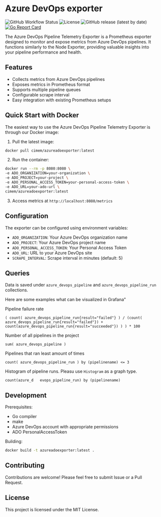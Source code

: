 # Azure DevOps exporter

![GitHub Workflow Status](https://img.shields.io/github/actions/workflow/status/CimeM/azureadoexporter/build.yml?branch=main) ![License](https://img.shields.io/github/license/CimeM/azureadoexporter) ![GitHub release (latest by date)](https://img.shields.io/github/v/release/CimeM/azureadoexporter) [![Go Report Card](https://goreportcard.com/badge/github.com/cimem/azureadoexporter)](https://goreportcard.com/report/github.com/cimem/azureadoexporter)


The Azure DevOps Pipeline Telemetry Exporter is a Prometheus exporter designed to monitor and expose metrics from Azure DevOps pipelines. It functions similarly to the Node Exporter, providing valuable insights into your pipeline performance and health.

## Features

- Collects metrics from Azure DevOps pipelines
- Exposes metrics in Prometheus format
- Supports multiple pipeline queues
- Configurable scrape interval
- Easy integration with existing Prometheus setups

## Quick Start with Docker

The easiest way to use the Azure DevOps Pipeline Telemetry Exporter is through our Docker image:

1. Pull the latest image:

``` bash 
docker pull cimem/azureadoexporter:latest
```

2. Run the container:
``` bash 
docker run --rm -p 8080:8080 \
-e ADO_ORGANIZATION=your-organization \
-e ADO_PROJECT=your-project \
-e ADO_PERSONAL_ACCESS_TOKEN=your-personal-access-token \
-e ADO_URL=your-ado-url \
cimem/azureadoexporter:latest
```

3. Access metrics at `http://localhost:8080/metrics`

## Configuration

The exporter can be configured using environment variables:

- `ADO_ORGANIZATION`: Your Azure DevOps organization name
- `ADO_PROJECT`: Your Azure DevOps project name
- `ADO_PERSONAL_ACCESS_TOKEN`: Your Personal Access Token
- `ADO_URL`: URL to your Azure DevOps site
- `SCRAPE_INTERVAL`: Scrape interval in minutes (default: 5)

## Queries

Data is saved under `azure_devops_pipeline` and  `azure_devops_pipeline_run` collections. 

Here are some examples what can be visualized in Grafana"

Pipeline failure rate
``` promql
( count( azure_devops_pipeline_run{result="failed"} ) / (count( azure_devops_pipeline_run{result="failed"}) + count(azure_devops_pipeline_run{result="succeeded"}) ) ) * 100
```

Number of all pipelines in the project
``` promql
sum( azure_devops_pipeline )
```

Pipelines that ran least amount of times
``` promql
count( azure_devops_pipeline_run ) by (pipelinename) <= 3
```

Histogram of pipeline runs. Pleasu use `Histogram` as a graph type.
``` promql
count(azure_d   evops_pipeline_run) by (pipelinename)
```

## Development

Prerequisites:
- Go compiler
- make
- Azure DevOps account with appropriate permissions
- ADO PersonalAccessToken

Building:

``` bash
docker build -t azureadoexporter:latest .
```

## Contributing

Contributions are welcome! Please feel free to submit Issue or a Pull Request.

## License

This project is licensed under the MIT License.